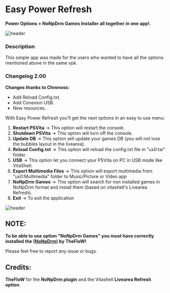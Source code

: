 # Easy Power Refresh
**Power Options + NoNpDrm Games Installer all together in one app!.**

![header](EasyPoweRefresh.png)

### Description ###
This simple app was made for the users who wanted to have all the options mentioned above in the same vpk.

### Changelog 2.00 ###
**Changes thanks to Chronoss:**
- Add Reload Config.txt.<br>
- Add Conexion USB.<br>
- New resources.<br>

With Easy Power Refresh you'll get the next options in an easy to use menu:

1. **Restart PSVita**           -> This option will restart the console.
2. **Shutdown PSVita**          -> This option will turn off the console.
3. **Update DB**                -> This option will update your games DB (you will not lose the bubbles layout in the livearea).
4. **Reload Config.txt**        -> This option will reload the config.txt file in "ux0:tai" folder.
5. **USB**                      -> This option let you connect your PSVita on PC in USB mode like VitaShell.
6. **Export Multimedia Files**  -> This option will export multimedia from "ux0:Multimedia" folder to Music/Picture or Video app
7. **NoNpDrm Games**            -> This option will search for non installed games in NoNpDrm format 
                                   and install them (based on vitashell's Livearea Refresh).
8. **Exit**                     -> To exit the application

![header](EasyPoweRefreshII.png)

## NOTE: ##
**To be able to use option "NoNpDrm Games" you must have correctly installed the  ([NoNpDrm](https://github.com/TheOfficialFloW/NoNpDrm/releases/tag/v1.1)) by TheFloW!**

Please feel free to report any issue or bugs.

## Credits: ##
**TheFloW** for the **NoNpDrm plugin** and the Vitashell **Livearea Refresh option**.
